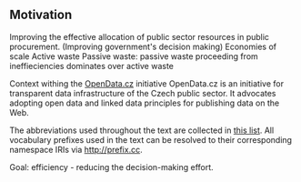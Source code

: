 ## Motivation

Improving the effective allocation of public sector resources in public procurement. (Improving government's decision making)
Economies of scale
Active waste
Passive waste: passive waste proceeding from ineffieciencies dominates over active waste

Context withing the [OpenData.cz](http://opendata.cz) initiative
OpenData.cz is an initiative for transparent data infrastructure of the Czech public sector.
It advocates adopting open data and linked data principles for publishing data on the Web.

The abbreviations used throughout the text are collected in [this list](#abbreviations). 
All vocabulary prefixes used in the text can be resolved to their corresponding namespace IRIs via <http://prefix.cc>.

Goal: efficiency - reducing the decision-making effort.

<!--
Defragmentation of data on contracting authority profiles
-->
